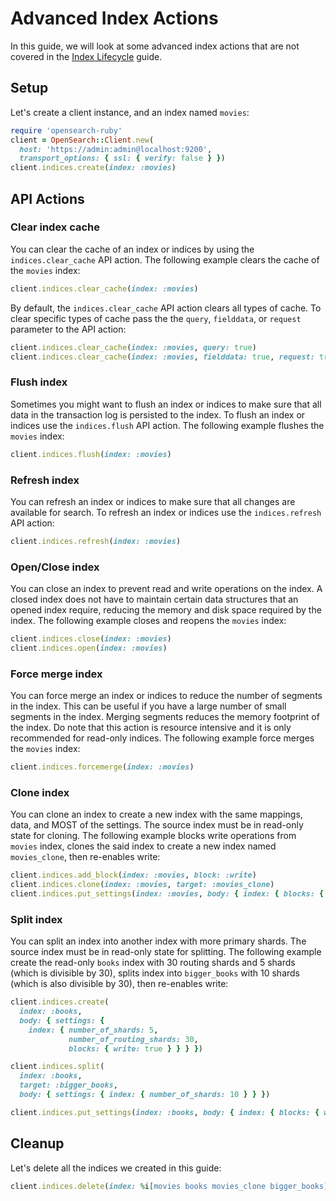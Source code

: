 # Advanced Index Actions
In this guide, we will look at some advanced index actions that are not covered in the [Index Lifecycle](index_lifecycle.md) guide.


## Setup
Let's create a client instance, and an index named `movies`:
```ruby
require 'opensearch-ruby'
client = OpenSearch::Client.new(
  host: 'https://admin:admin@localhost:9200', 
  transport_options: { ssl: { verify: false } })
client.indices.create(index: :movies)
```
## API Actions
### Clear index cache
You can clear the cache of an index or indices by using the `indices.clear_cache` API action. The following example clears the cache of the `movies` index:

```ruby
client.indices.clear_cache(index: :movies)
```

By default, the `indices.clear_cache` API action clears all types of cache. To clear specific types of cache pass the the `query`, `fielddata`, or `request` parameter to the API action:

```ruby
client.indices.clear_cache(index: :movies, query: true)
client.indices.clear_cache(index: :movies, fielddata: true, request: true)
```

### Flush index
Sometimes you might want to flush an index or indices to make sure that all data in the transaction log is persisted to the index. To flush an index or indices use the `indices.flush` API action. The following example flushes the `movies` index:

```ruby
client.indices.flush(index: :movies)
```

### Refresh index
You can refresh an index or indices to make sure that all changes are available for search. To refresh an index or indices use the `indices.refresh` API action:

```ruby
client.indices.refresh(index: :movies)
```

### Open/Close index
You can close an index to prevent read and write operations on the index. A closed index does not have to maintain certain data structures that an opened index require, reducing the memory and disk space required by the index. The following example closes and reopens the `movies` index:

```ruby
client.indices.close(index: :movies)
client.indices.open(index: :movies)
```
### Force merge index
You can force merge an index or indices to reduce the number of segments in the index. This can be useful if you have a large number of small segments in the index. Merging segments reduces the memory footprint of the index. Do note that this action is resource intensive and it is only recommended for read-only indices. The following example force merges the `movies` index:

```ruby
client.indices.forcemerge(index: :movies)
```

### Clone index
You can clone an index to create a new index with the same mappings, data, and MOST of the settings. The source index must be in read-only state for cloning. The following example blocks write operations from `movies` index, clones the said index to create a new index named `movies_clone`, then re-enables write:

```ruby
client.indices.add_block(index: :movies, block: :write)
client.indices.clone(index: :movies, target: :movies_clone)
client.indices.put_settings(index: :movies, body: { index: { blocks: { write: false } } })
```

### Split index
You can split an index into another index with more primary shards. The source index must be in read-only state for splitting. The following example create the read-only `books` index with 30 routing shards and 5 shards (which is divisible by 30), splits index into `bigger_books` with 10 shards (which is also divisible by 30), then re-enables write:

```ruby
client.indices.create(
  index: :books, 
  body: { settings: { 
    index: { number_of_shards: 5, 
             number_of_routing_shards: 30,
             blocks: { write: true } } } })

client.indices.split(
  index: :books,
  target: :bigger_books, 
  body: { settings: { index: { number_of_shards: 10 } } })

client.indices.put_settings(index: :books, body: { index: { blocks: { write: false } } })
```

## Cleanup

Let's delete all the indices we created in this guide:
```ruby
client.indices.delete(index: %i[movies books movies_clone bigger_books])
```
